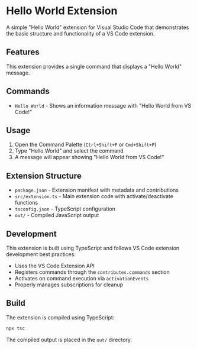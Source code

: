 # Hello World Extension

A simple "Hello World" extension for Visual Studio Code that demonstrates the basic structure and functionality of a VS Code extension.

## Features

This extension provides a single command that displays a "Hello World" message.

## Commands

- `Hello World` - Shows an information message with "Hello World from VS Code!"

## Usage

1. Open the Command Palette (`Ctrl+Shift+P` or `Cmd+Shift+P`)
2. Type "Hello World" and select the command
3. A message will appear showing "Hello World from VS Code!"

## Extension Structure

- `package.json` - Extension manifest with metadata and contributions
- `src/extension.ts` - Main extension code with activate/deactivate functions
- `tsconfig.json` - TypeScript configuration
- `out/` - Compiled JavaScript output

## Development

This extension is built using TypeScript and follows VS Code extension development best practices:

- Uses the VS Code Extension API
- Registers commands through the `contributes.commands` section
- Activates on command execution via `activationEvents`
- Properly manages subscriptions for cleanup

## Build

The extension is compiled using TypeScript:

```bash
npx tsc
```

The compiled output is placed in the `out/` directory.